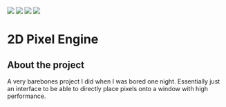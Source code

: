 <img src="https://img.shields.io/github/repo-size/Will1162/2D_Pixel_Engine"/> <img src="https://img.shields.io/tokei/lines/github/Will1162/2D_Pixel_Engine"/> <img src="https://img.shields.io/github/downloads/Will1162/2D_Pixel_Engine/total"/> <img src="https://img.shields.io/github/last-commit/Will1162/2D_Pixel_Engine"/>

# 2D Pixel Engine

## About the project

A very barebones project I did when I was bored one night. Essentially just an interface to be able to directly place pixels onto a window with high performance.
